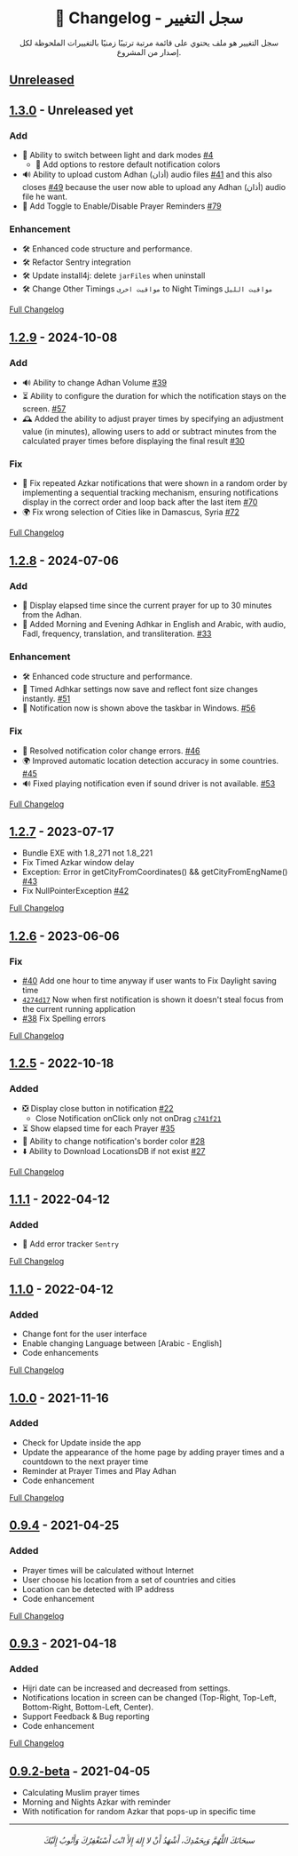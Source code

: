 <h1 align=center>📜 Changelog - سجل التغيير</h1>
<p align=center>سجل التغيير هو ملف يحتوي على قائمة مرتبة ترتيبًا زمنيًا بالتغييرات الملحوظة لكل إصدار من المشروع.</p>

## [Unreleased](https://github.com/AbdelrahmanBayoumi/Azkar-App/compare/1.2.9...HEAD)

## [1.3.0](https://github.com/AbdelrahmanBayoumi/Azkar-App/releases/tag/1.3.0) - Unreleased yet

### Add

- 🌙 Ability to switch between light and dark modes [#4](https://github.com/AbdelrahmanBayoumi/Azkar-App/issues/4)
  - 🎨 Add options to restore default notification colors
- 🔊 Ability to upload custom Adhan (أذان) audio files [#41](https://github.com/AbdelrahmanBayoumi/Azkar-App/issues/41) and this also closes [#49](https://github.com/AbdelrahmanBayoumi/Azkar-App/issues/49) because the user now able to upload any Adhan (أذان) audio file he want.
- 🕌 Add Toggle to Enable/Disable Prayer Reminders [#79](https://github.com/AbdelrahmanBayoumi/Azkar-App/issues/79)

### Enhancement

- 🛠️ Enhanced code structure and performance.
- 🛠️ Refactor Sentry integration
- 🛠️ Update install4j: delete `jarFiles` when uninstall
- 🛠️ Change Other Timings `مواقيت اخرى` to Night Timings `مواقيت الليل`

[Full Changelog](https://github.com/AbdelrahmanBayoumi/Azkar-App/compare/1.2.9...1.3.0)

## [1.2.9](https://github.com/AbdelrahmanBayoumi/Azkar-App/releases/tag/1.2.9) - 2024-10-08

### Add

- 🔊 Ability to change Adhan Volume [#39](https://github.com/AbdelrahmanBayoumi/Azkar-App/issues/39)
- ⏳ Ability to configure the duration for which the notification stays on the screen. [#57](https://github.com/AbdelrahmanBayoumi/Azkar-App/issues/57)
- 🕰️ Added the ability to adjust prayer times by specifying an adjustment value (in minutes), allowing users to add or subtract minutes from the calculated prayer times before displaying the final result [#30](https://github.com/AbdelrahmanBayoumi/Azkar-App/issues/30)

### Fix

- 🔄 Fix repeated Azkar notifications that were shown in a random order by implementing a sequential tracking mechanism, ensuring notifications display in the correct order and loop back after the last item [#70](https://github.com/AbdelrahmanBayoumi/Azkar-App/issues/70)
- 🌍 Fix wrong selection of Cities like in Damascus, Syria [#72](https://github.com/AbdelrahmanBayoumi/Azkar-App/issues/72)

[Full Changelog](https://github.com/AbdelrahmanBayoumi/Azkar-App/compare/1.2.8...1.2.9)

## [1.2.8](https://github.com/AbdelrahmanBayoumi/Azkar-App/releases/tag/1.2.8) - 2024-07-06

### Add

- 📅 Display elapsed time since the current prayer for up to 30 minutes from the Adhan.
- 📜 Added Morning and Evening Adhkar in English and Arabic, with audio, Fadl, frequency, translation, and transliteration. [#33](https://github.com/AbdelrahmanBayoumi/Azkar-App/issues/33)

### Enhancement

- 🛠️ Enhanced code structure and performance.
- 🔄 Timed Adhkar settings now save and reflect font size changes instantly. [#51](https://github.com/AbdelrahmanBayoumi/Azkar-App/issues/51)
- 📌 Notification now is shown above the taskbar in Windows. [#56](https://github.com/AbdelrahmanBayoumi/Azkar-App/issues/56)

### Fix

- 🎨 Resolved notification color change errors. [#46](https://github.com/AbdelrahmanBayoumi/Azkar-App/issues/46)
- 🌍 Improved automatic location detection accuracy in some countries. [#45](https://github.com/AbdelrahmanBayoumi/Azkar-App/issues/45)
- 🔊 Fixed playing notification even if sound driver is not available. [#53](https://github.com/AbdelrahmanBayoumi/Azkar-App/issues/53)

[Full Changelog](https://github.com/AbdelrahmanBayoumi/Azkar-App/compare/1.2.7...1.2.8)

## [1.2.7](https://github.com/AbdelrahmanBayoumi/Azkar-App/releases/tag/1.2.7) - 2023-07-17

- Bundle EXE with 1.8_271 not 1.8_221
- Fix Timed Azkar window delay
- Exception: Error in getCityFromCoordinates() && getCityFromEngName() [#43](https://github.com/AbdelrahmanBayoumi/Azkar-App/issues/43)
- Fix NullPointerException [#42](https://github.com/AbdelrahmanBayoumi/Azkar-App/issues/42)

[Full Changelog](https://github.com/AbdelrahmanBayoumi/Azkar-App/compare/1.2.6...1.2.7)

## [1.2.6](https://github.com/AbdelrahmanBayoumi/Azkar-App/releases/tag/1.2.6) - 2023-06-06

### Fix

- [#40](https://github.com/AbdelrahmanBayoumi/Azkar-App/issues/40) Add one hour to time anyway if user wants to Fix Daylight saving time
- [`4274d17`](https://github.com/AbdelrahmanBayoumi/Azkar-App/commit/4274d173c90b9aecfe56d69d6ef41be065d84e3b) Now when first notification is shown it doesn't steal focus from the current running application
- [#38](https://github.com/AbdelrahmanBayoumi/Azkar-App/issues/38) Fix Spelling errors

[Full Changelog](https://github.com/AbdelrahmanBayoumi/Azkar-App/compare/1.2.5...1.2.6)

## [1.2.5](https://github.com/AbdelrahmanBayoumi/Azkar-App/releases/tag/1.2.5) - 2022-10-18

### Added

- ❎ Display close button in notification [#22](https://github.com/AbdelrahmanBayoumi/Azkar-App/issues/22)
  - Close Notification onClick only not onDrag [`c741f21`](https://github.com/AbdelrahmanBayoumi/Azkar-App/commit/c741f21788ed5827b1cae56a8edbf3607a034517)
- ⏳ Show elapsed time for each Prayer [#35](https://github.com/AbdelrahmanBayoumi/Azkar-App/issues/35)
- 🎨 Ability to change notification's border color [#28](https://github.com/AbdelrahmanBayoumi/Azkar-App/issues/28)
- ⬇️ Ability to Download LocationsDB if not exist [#27](https://github.com/AbdelrahmanBayoumi/Azkar-App/issues/27)

[Full Changelog](https://github.com/AbdelrahmanBayoumi/Azkar-App/compare/1.1.1...1.2.5)

## [1.1.1](https://github.com/AbdelrahmanBayoumi/Azkar-App/releases/tag/1.1.1) - 2022-04-12

### Added

- 📜 Add error tracker `Sentry`

[Full Changelog](https://github.com/AbdelrahmanBayoumi/Azkar-App/compare/1.1.0...1.1.1)

## [1.1.0](https://github.com/AbdelrahmanBayoumi/Azkar-App/releases/tag/1.1.0) - 2022-04-12

### Added

- Change font for the user interface
- Enable changing Language between [Arabic - English]
- Code enhancements

[Full Changelog](https://github.com/AbdelrahmanBayoumi/Azkar-App/compare/1.0.0...1.1.0)

## [1.0.0](https://github.com/AbdelrahmanBayoumi/Azkar-App/releases/tag/1.0.0) - 2021-11-16

### Added

- Check for Update inside the app
- Update the appearance of the home page by adding prayer times and a countdown to the next prayer time
- Reminder at Prayer Times and Play Adhan
- Code enhancement

[Full Changelog](https://github.com/AbdelrahmanBayoumi/Azkar-App/compare/0.9.4...1.0.0)

## [0.9.4](https://github.com/AbdelrahmanBayoumi/Azkar-App/releases/tag/0.9.4) - 2021-04-25

### Added

- Prayer times will be calculated without Internet
- User choose his location from a set of countries and cities
- Location can be detected with IP address
- Code enhancement

[Full Changelog](https://github.com/AbdelrahmanBayoumi/Azkar-App/compare/0.9.3...0.9.4)

## [0.9.3](https://github.com/AbdelrahmanBayoumi/Azkar-App/releases/tag/0.9.3) - 2021-04-18

### Added

- Hijri date can be increased and decreased from settings.
- Notifications location in screen can be changed (Top-Right, Top-Left, Bottom-Right, Bottom-Left, Center).
- Support Feedback & Bug reporting
- Code enhancement

[Full Changelog](https://github.com/AbdelrahmanBayoumi/Azkar-App/compare/0.9.2-beta...0.9.3)

## [0.9.2-beta](https://github.com/AbdelrahmanBayoumi/Azkar-App/releases/tag/0.9.2-beta) - 2021-04-05

- Calculating Muslim prayer times
- Morning and Nights Azkar with reminder
- With notification for random Azkar that pops-up in specific time

---

<h6 align="center">سبحَانَكَ اللَّهُمَّ وَبِحَمْدِكَ، أَشْهَدُ أَنْ لا إِلهَ إِلأَ انْتَ أَسْتَغْفِرُكَ وَأَتْوبُ إِلَيْكَ</h6>
